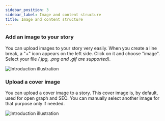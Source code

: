 ```yaml
---
sidebar_position: 3
sidebar_label: Image and content structure
title: Image and content structure
---
```


### Add an image to your story

You can upload images to your story very easily. When you create a line break, a "+" icon appears on the left side. Click on it and choose "image". Select your file _(.jpg, .png and .gif are supported)._

![Introduction illustration](/img/illustrations/image.gif)

### Upload a cover image

You can upload a cover image to a story. This cover image is, by default, used for open graph and SEO. You can manually select another image for that purpose only if needed.

![Introduction illustration](/img/illustrations/cover_image_2.gif)
